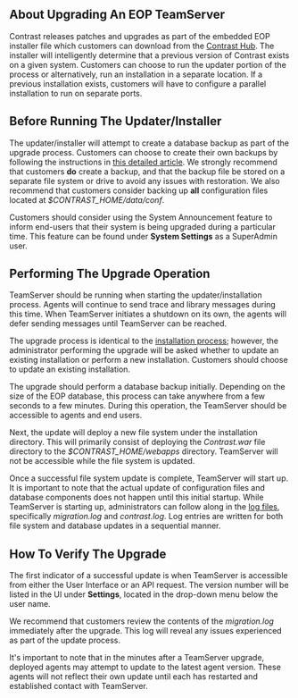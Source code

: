 <!--
title: "Upgrading EOP TeamServer"
description: "Instructions for updating an EOP TeamServer with a new version."
-->

## About Upgrading An EOP TeamServer
Contrast releases patches and upgrades as part of the embedded EOP installer file which customers can download from the [Contrast Hub](https://hub.contrastsecurity.com). The installer will intelligently determine that a previous version of Contrast exists on a given system. Customers can choose to run the updater portion of the process or alternatively, run an installation in a separate location. If a previous installation exists, customers will have to configure a parallel installation to run on separate ports.

## Before Running The Updater/Installer
The updater/installer will attempt to create a database backup as part of the upgrade process. Customers can choose to create their own backups by following the instructions in [this detailed article](https://docs.contrastsecurity.com/admin_tsconfig.html#backup). We strongly recommend that customers **do** create a backup, and that the backup file be stored on a separate file system or drive to avoid any issues with restoration. We also recommend that customers consider backing up **all** configuration files located at *$CONTRAST_HOME/data/conf*.

Customers should consider using the System Announcement feature to inform end-users that their system is being upgraded during a particular time. This feature can be found under **System Settings** as a SuperAdmin user. 

## Performing The Upgrade Operation
TeamServer should be running when starting the updater/installation process. Agents will continue to send trace and library messages during this time. When TeamServer initiates a shutdown on its own, the agents will defer sending messages until TeamServer can be reached.

The upgrade process is identical to the [installation process](https://docs.contrastsecurity.com/admin_tsinstall.html#install); however, the administrator performing the upgrade will be asked whether to update an existing installation or perform a new installation. Customers should choose to update an existing installation. 

The upgrade should perform a database backup initially. Depending on the size of the EOP database, this process can take anywhere from a few seconds to a few minutes. During this operation, the TeamServer should be accessible to agents and end users. 

Next, the update will deploy a new file system under the installation directory. This will primarily consist of deploying the *Contrast.war* file directory to the *$CONTRAST_HOME/webapps* directory. TeamServer will not be accessible while the file system is updated.

Once a successful file system update is complete, TeamServer will start up. It is important to note that the actual update of configuration files and database components does not happen until this initial startup. While TeamServer is starting up, administrators can follow along in the [log files](https://docs.contrastsecurity.com/admin_tsconfig.html#log), specifically *migration.log* and *contrast.log*. Log entries are written for both file system and database updates in a sequential manner.

## How To Verify The Upgrade
The first indicator of a successful update is when TeamServer is accessible from either the User Interface or an API request. The version number will be listed in the UI under **Settings**, located in the drop-down menu below the user name. 

We recommend that customers review the contents of the *migration.log* immediately after the upgrade. This log will reveal any issues experienced as part of the update process.

It's important to note that in the minutes after a TeamServer upgrade, deployed agents may attempt to update to the latest agent version. These agents will not reflect their own update until each has restarted and established contact with TeamServer.


